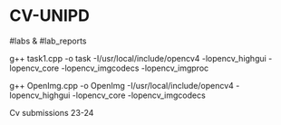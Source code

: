 # CV-UNIPD
#labs & #lab_reports

g++ task1.cpp -o task -I/usr/local/include/opencv4 -lopencv_highgui -lopencv_core -lopencv_imgcodecs -lopencv_imgproc


g++ OpenImg.cpp -o OpenImg -I/usr/local/include/opencv4 -lopencv_highgui -lopencv_core -lopencv_imgcodecs

Cv submissions 23-24 
